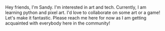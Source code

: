 Hey friends, I'm Sandy. 
I'm interested in art and tech.
Currently, I am learning python and pixel art.
I'd love to collaborate on some art or a game! Let's make it fantastic.
Please reach me here for now as I am getting acquainted with everybody here in the community!

<!---
nlsandy/nlsandy is a ✨ special ✨ repository because its `README.md` (this file) appears on your GitHub profile.
You can click the Preview link to take a look at your changes.
--->
